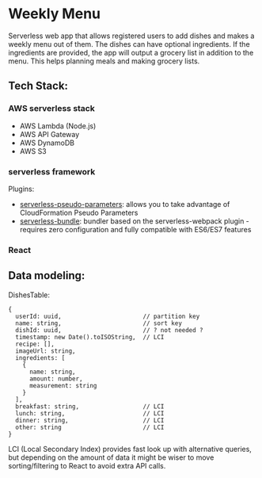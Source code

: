 # Weekly Menu

Serverless web app that allows registered users to add dishes and makes a weekly menu out of them. The dishes can have optional ingredients. If the ingredients are provided, the app will output a grocery list in addition to the menu. This helps planning meals and making grocery lists. 

## Tech Stack:
### AWS serverless stack
- AWS Lambda (Node.js)
- AWS API Gateway
- AWS DynamoDB
- AWS S3

### serverless framework
Plugins:
- [serverless-pseudo-parameters](https://www.npmjs.com/package/serverless-pseudo-parameters): allows you to take advantage of CloudFormation Pseudo Parameters
- [serverless-bundle](https://www.npmjs.com/package/serverless-bundle): bundler based on the serverless-webpack plugin - requires zero configuration and fully compatible with ES6/ES7 features

### React

## Data modeling:

DishesTable:
```
{
  userId: uuid,                       // partition key
  name: string,                       // sort key
  dishId: uuid,                       // ? not needed ?
  timestamp: new Date().toISOString,  // LCI
  recipe: [],
  imageUrl: string,
  ingredients: [
    {
      name: string,
      amount: number,
      measurement: string
    }
  ],
  breakfast: string,                  // LCI
  lunch: string,                      // LCI
  dinner: string,                     // LCI
  other: string                       // LCI
}
```
LCI (Local Secondary Index) provides fast look up with alternative queries, but depending on the amount of data it might be wiser to move sorting/filtering to React to avoid extra API calls.
  
